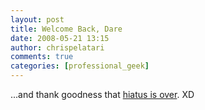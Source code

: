 ```yaml
---
layout: post
title: Welcome Back, Dare
date: 2008-05-21 13:15
author: chrispelatari
comments: true
categories: [professional_geek]
---
```

<p>...and thank goodness that <a href="http://25hoursaday.com/weblog/">hiatus is over</a>. XD</p>
